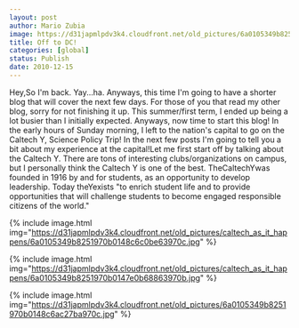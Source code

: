 ```yaml
---
layout: post
author: Mario Zubia
image: https://d31japmlpdv3k4.cloudfront.net/old_pictures/6a0105349b8251970b0148c6ac1713970c.jpg
title: Off to DC! 
categories: [global]
status: Publish
date: 2010-12-15
---
```


Hey,So I'm back. Yay...ha. Anyways, this time I'm going to have a shorter blog that will cover the next few days. For those of you that read my other blog, sorry for not finishing it up. This summer/first term, I ended up being a lot busier than I initially expected. Anyways, now time to start this blog! In the early hours of Sunday morning, I left to the nation's capital to go on the Caltech Y, Science Policy Trip! In the next few posts I'm going to tell you a bit about my experience at the capital!Let me first start off by talking about the Caltech Y. There are tons of interesting clubs/organizations on campus, but I personally think the Caltech Y is one of the best. TheCaltechYwas founded in 1916 by and for students, as an opportunity to develop leadership. Today theYexists "to enrich student life and to provide opportunities that will challenge students to become engaged responsible citizens of the world."

{% include image.html img="https://d31japmlpdv3k4.cloudfront.net/old_pictures/caltech_as_it_happens/6a0105349b8251970b0148c6c0be63970c.jpg" %}

{% include image.html img="https://d31japmlpdv3k4.cloudfront.net/old_pictures/caltech_as_it_happens/6a0105349b8251970b0147e0b68863970b.jpg" %}

{% include image.html img="https://d31japmlpdv3k4.cloudfront.net/old_pictures/6a0105349b8251970b0148c6ac27ba970c.jpg" %}
